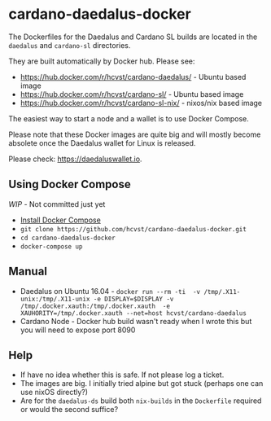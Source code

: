 # cardano-daedalus-docker
The Dockerfiles for the Daedalus and Cardano SL builds are located
in the `daedalus` and `cardano-sl` directories.

They are built automatically by Docker hub. Please see:
- https://hub.docker.com/r/hcvst/cardano-daedalus/ - Ubuntu based image
- https://hub.docker.com/r/hcvst/cardano-sl/ - Ubuntu based image
- https://hub.docker.com/r/hcvst/cardano-sl-nix/ - nixos/nix based image

The easiest way to start a node and a wallet is to use Docker Compose.

Please note that these Docker images are quite big and will
mostly become absolete once the Daedalus wallet for Linux is released.

Please check: https://daedaluswallet.io.

## Using Docker Compose
*WIP* - Not committed just yet
- [Install Docker Compose](https://docs.docker.com/compose/install/)
- `git clone https://github.com/hcvst/cardano-daedalus-docker.git`  
- `cd cardano-daedalus-docker` 
- `docker-compose up`

## Manual
- Daedalus on Ubuntu 16.04 - `docker run --rm -ti  -v /tmp/.X11-unix:/tmp/.X11-unix -e DISPLAY=$DISPLAY -v /tmp/.docker.xauth:/tmp/.docker.xauth  -e XAUHORITY=/tmp/.docker.xauth --net=host hcvst/cardano-daedalus`
- Cardano Node - Docker hub build wasn't ready when I wrote this but you will need to expose port 8090

## Help
- If have no idea whether this is safe. If not please log a ticket.
- The images are big. I initially tried alpine but got stuck (perhaps one can use nixOS directly?)
- Are for the `daedalus-ds` build both `nix-builds` in the `Dockerfile` required or would the second suffice? 
